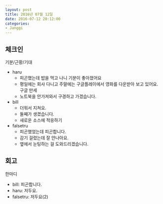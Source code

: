 ```yaml
---
layout: post
title: 2016년 07월 12일
date: 2016-07-12 20:12:00
categories:
- Janggi
---
```


## 체크인

기분/근황/기대

* haru
  * 피곤했는데 밥을 먹고 나니 기분이 좋아졌어요
  * 평일에는 회사 다니고 주말에는 구글플레이에서 영화를 다운받아 보고 있어요. 구글 만세
  * 노트북을 안가져와서 구경하고 가겠습니다.
* bill
  * 더워서 지쳐요.
  * 둘째가 생겼습니다.
  * 새로운 소스에 적응하기
* falsetru
  * 피곤했었는데 피곤합니다.
  * 감기 걸렸는데 잘 안나아요.
  * 옆에서 눈팅하는 걸 도와드리겠습니다.


## 회고

한마디

* bill: 피곤합니다.
* haru: 저두요.
* falsetru: 저두요(2)
